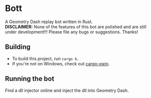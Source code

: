 # Bott
A Geometry Dash replay bot written in Rust.\
**DISCLAIMER:** None of the features of this bot are polished and are still under development!!! Please file any bugs or suggestions. Thanks!

## Building
* To build this project, run `cargo b`.
* If you're not on Windows, check out [cargo-xwin](https://github.com/rust-cross/cargo-xwin).

## Running the bot
Find a dll injector online and inject the dll into Geometry Dash.